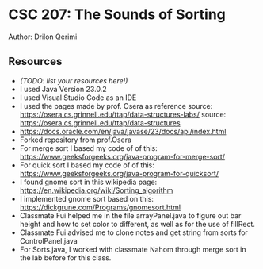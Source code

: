 # CSC 207: The Sounds of Sorting

Author: Drilon Qerimi
## Resources

*   _(TODO: list your resources here!)_
* I used Java Version 23.0.2
* I used Visual Studio Code as an IDE
* I used the pages made by prof. Osera as reference
source: https://osera.cs.grinnell.edu/ttap/data-structures-labs/ 
source: https://osera.cs.grinnell.edu/ttap/data-structures
* https://docs.oracle.com/en/java/javase/23/docs/api/index.html
* Forked repository from prof.Osera
* For merge sort I based my code of of this:
https://www.geeksforgeeks.org/java-program-for-merge-sort/
* For quick sort I based my code of of this:
https://www.geeksforgeeks.org/java-program-for-quicksort/
* I found gnome sort in this wikipedia page:
https://en.wikipedia.org/wiki/Sorting_algorithm
* I implemented gnome sort based on this:
https://dickgrune.com/Programs/gnomesort.html
* Classmate Fui helped me in the file arrayPanel.java to figure out bar height and how to
set color to different, as well as for the use of fillRect.
* Classmate Fui advised me to clone notes and get string from sorts for ControlPanel.java
* For Sorts.java, I worked with classmate Nahom through merge sort in the lab before for this class.
